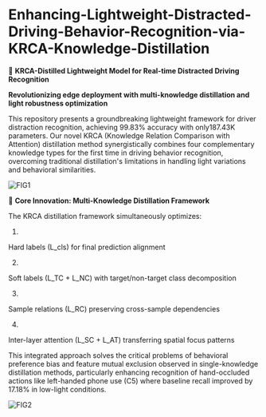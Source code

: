 # Enhancing-Lightweight-Distracted-Driving-Behavior-Recognition-via-KRCA-Knowledge-Distillation
🚀 ​​**KRCA-Distilled Lightweight Model for Real-time Distracted Driving Recognition​​**

​​**Revolutionizing edge deployment with multi-knowledge distillation and light robustness optimization​​**

This repository presents a groundbreaking lightweight framework for driver distraction recognition, achieving ​​99.83% accuracy​​ with only ​​187.43K parameters​​. Our novel KRCA (Knowledge Relation Comparison with Attention) distillation method synergistically combines four complementary knowledge types for the first time in driving behavior recognition, overcoming traditional distillation's limitations in handling light variations and behavioral similarities.

![FIG1](https://github.com/user-attachments/assets/7423dfef-c3dc-4f2f-b7e7-65a6da380ef4)

🔬 ​​**Core Innovation: Multi-Knowledge Distillation Framework​​**

The KRCA distillation framework simultaneously optimizes:

1.
​​Hard labels​​ (L_cls) for final prediction alignment

2.
​​Soft labels​​ (L_TC + L_NC) with target/non-target class decomposition

3.
​​Sample relations​​ (L_RC) preserving cross-sample dependencies

4.
​​Inter-layer attention​​ (L_SC + L_AT) transferring spatial focus patterns

This integrated approach solves the critical problems of ​​behavioral preference bias​​ and ​​feature mutual exclusion​​ observed in single-knowledge distillation methods, particularly enhancing recognition of hand-occluded actions like left-handed phone use (C5) where baseline recall improved by ​​17.18%​​ in low-light conditions.

![FIG2](https://github.com/user-attachments/assets/a57d5f69-e033-46ef-9a46-9fc48697940b)
